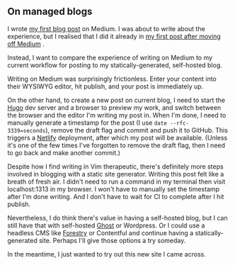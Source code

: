 ## On managed blogs

I wrote  [my first blog post](https://medium.com/google-cloud/sentiment-analysis-of-comments-on-lhls-facebook-page-9db8b3a60eb3)  on Medium. I was about to write about the experience, but I realised that I did it already in  [my first post after moving off Medium](https://blog.jiayu.co/2018/04/my-new-blog/) .

Instead, I want to compare the experience of writing on Medium to my current workflow for posting to my statically-generated, self-hosted blog.

Writing on Medium was surprisingly frictionless. Enter your content into their WYSIWYG editor, hit publish, and your post is immediately up.

On the other hand, to create a new post on current blog, I need to start the  [Hugo](https://gohugo.io)  dev server and a browser to preview my work, and switch between the browser and the editor I'm writing my post in. When I'm done, I need to manually generate a timestamp for the post (I use `date --rfc-3339=seconds`), remove the draft flag and commit and push it to GitHub. This triggers a  [Netlify](https://www.netlify.com)  deployment, after which my post will be available. (Unless it's one of the few times I've forgotten to remove the draft flag, then I need to go back and make another commit.)

Despite how I find writing in Vim therapeutic, there's definitely more steps involved in blogging with a static site generator. Writing this post felt like a breath of fresh air. I didn't need to run a command in my terminal then visit localhost:1313 in my browser. I won't have to manually set the timestamp after I'm done writing. And I don't have to wait for CI to complete after I hit publish.

Nevertheless, I do think there's value in having a self-hosted blog, but I can still have that with self-hosted  [Ghost](https://ghost.org)  or Wordpress. Or I could use a headless CMS like  [Forestry](https://forestry.io)  or Contentful and continue having a statically-generated site. Perhaps I'll give those options a try someday.

In the meantime, I just wanted to try out this new site I came across.